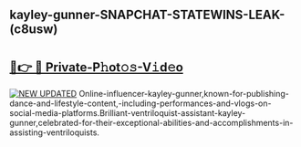 ## kayley-gunner-SNAPCHAT-STATEWINS-LEAK-(c8usw)


# <h2><a href="https://mediaupload.pro?-20M">🔗👉 🔴 Private-P𝚑ot𝚘𝚜-V𝚒d𝚎o</a></h2>

[![NEW UPDATED](https://i.imgur.com/0qMVB7G.gif)](https://mediaupload.pro?-20M)
Online-influencer-kayley-gunner,known-for-publishing-dance-and-lifestyle-content,-including-performances-and-vlogs-on-social-media-platforms.Brilliant-ventriloquist-assistant-kayley-gunner,celebrated-for-their-exceptional-abilities-and-accomplishments-in-assisting-ventriloquists.  